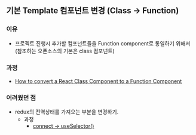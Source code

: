## 기본 Template 컴포넌트 변경 (Class ->  Function)

### 이유
  - 프로젝트 진행시 추가할 컴포넌트들을 Function component로 통일하기 위해서 (참조하는 오픈소스의 기본은 class 컴포넌트)

### 과정
  - [How to convert a React Class Component to a Function Component](https://nimblewebdeveloper.com/blog/convert-react-class-to-function-component)

### 어려웠던 점
  - redux의 전역상태를 가져오는 부분을 변경하기.
    - 과정
      - [connect -> useSelector()](https://react-redux.js.org/api/hooks)  

